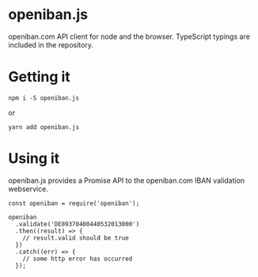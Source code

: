 # openiban.js

openiban.com API client for node and the browser. TypeScript typings are included in the repository.

# Getting it

`npm i -S openiban.js`

or

`yarn add openiban.js`

# Using it

openiban.js provides a Promise API to the openiban.com IBAN validation webservice.

```
const openiban = require('openiban');

openiban
  .validate('DE89370400440532013000')
  .then((result) => {
    // result.valid should be true
  })
  .catch((err) => {
    // some http error has occurred
  });
```



